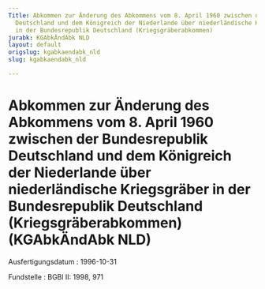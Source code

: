 ```yaml
---
Title: Abkommen zur Änderung des Abkommens vom 8. April 1960 zwischen der Bundesrepublik
  Deutschland und dem Königreich der Niederlande über niederländische Kriegsgräber
  in der Bundesrepublik Deutschland (Kriegsgräberabkommen)
jurabk: KGAbkÄndAbk NLD
layout: default
origslug: kgabkaendabk_nld
slug: kgabkaendabk_nld

---
```


# Abkommen zur Änderung des Abkommens vom 8. April 1960 zwischen der Bundesrepublik Deutschland und dem Königreich der Niederlande über niederländische Kriegsgräber in der Bundesrepublik Deutschland (Kriegsgräberabkommen) (KGAbkÄndAbk NLD)

Ausfertigungsdatum
:   1996-10-31

Fundstelle
:   BGBl II: 1998, 971

